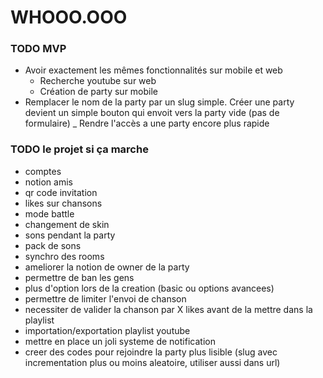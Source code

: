 # WHOOO.OOO

### TODO MVP

- Avoir exactement les mêmes fonctionnalités sur mobile et web
  - Recherche youtube sur web
  - Création de party sur mobile
- Remplacer le nom de la party par un slug simple. Créer une party devient un simple bouton qui envoit vers la party vide (pas de formulaire)
_ Rendre l'accès a une party encore plus rapide

### TODO le projet si ça marche

- comptes
- notion amis
- qr code invitation
- likes sur chansons
- mode battle
- changement de skin
- sons pendant la party
- pack de sons
- synchro des rooms
- ameliorer la notion de owner de la party
- permettre de ban les gens
- plus d'option lors de la creation (basic ou options avancees)
- permettre de limiter l'envoi de chanson
- necessiter de valider la chanson par X likes avant de la mettre dans la playlist
- importation/exportation playlist youtube
- mettre en place un joli systeme de notification
- creer des codes pour rejoindre la party plus lisible (slug avec incrementation plus ou moins aleatoire, utiliser aussi dans url)
